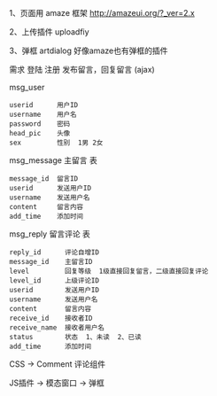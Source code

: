
1、页面用 amaze 框架  http://amazeui.org/?_ver=2.x

2、上传插件 uploadfiy

3、弹框 artdialog  好像amaze也有弹框的插件



需求   登陆 注册  发布留言，回复留言 (ajax)

msg_user

    userid      用户ID
    username    用户名
    password    密码
    head_pic    头像
    sex         性别  1男 2女


msg_message   主留言 表
    
    message_id  留言ID
    userid      发送用户ID
    username    发送用户名
    content     留言内容
    add_time    添加时间

msg_reply    留言评论 表

    reply_id      评论自增ID
    message_id    主留言ID  
    level         回复等级  1级直接回复留言，二级直接回复评论
    level_id      上级评论ID
    userid        发送用户ID
    username      发送用户名
    content       留言内容
    receive_id    接收者ID
    receive_name  接收者用户名
    status        状态  1、未读  2、已读
    add_time      添加时间



CSS  -> Comment 评论组件

JS插件 -> 模态窗口 -> 弹框